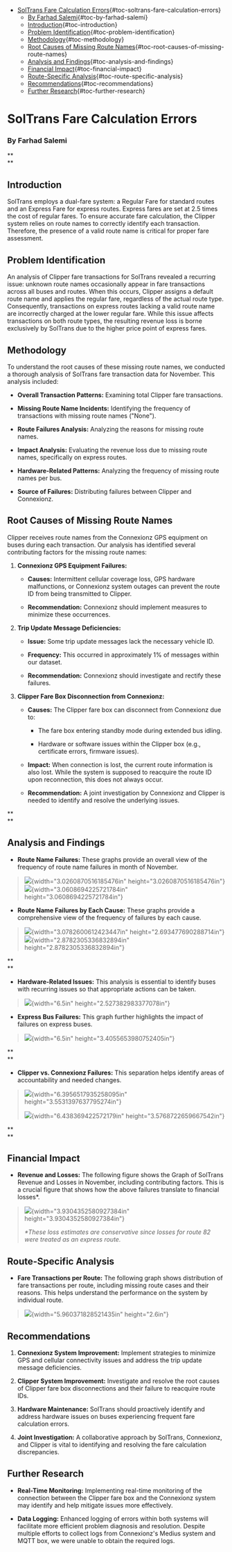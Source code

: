 -   [SolTrans Fare Calculation
    Errors](#soltrans-fare-calculation-errors){#toc-soltrans-fare-calculation-errors}
    -   [By Farhad Salemi](#by-farhad-salemi){#toc-by-farhad-salemi}
    -   [Introduction](#introduction){#toc-introduction}
    -   [Problem
        Identification](#problem-identification){#toc-problem-identification}
    -   [Methodology](#methodology){#toc-methodology}
    -   [Root Causes of Missing Route
        Names](#root-causes-of-missing-route-names){#toc-root-causes-of-missing-route-names}
    -   [Analysis and
        Findings](#analysis-and-findings){#toc-analysis-and-findings}
    -   [Financial Impact](#financial-impact){#toc-financial-impact}
    -   [Route-Specific
        Analysis](#route-specific-analysis){#toc-route-specific-analysis}
    -   [Recommendations](#recommendations){#toc-recommendations}
    -   [Further Research](#further-research){#toc-further-research}

# SolTrans Fare Calculation Errors

### By Farhad Salemi

**\
**

## Introduction

SolTrans employs a dual-fare system: a Regular Fare for standard routes
and an Express Fare for express routes. Express fares are set at 2.5
times the cost of regular fares. To ensure accurate fare calculation,
the Clipper system relies on route names to correctly identify each
transaction. Therefore, the presence of a valid route name is critical
for proper fare assessment.

## Problem Identification

An analysis of Clipper fare transactions for SolTrans revealed a
recurring issue: unknown route names occasionally appear in fare
transactions across all buses and routes. When this occurs, Clipper
assigns a default route name and applies the regular fare, regardless of
the actual route type. Consequently, transactions on express routes
lacking a valid route name are incorrectly charged at the lower regular
fare. While this issue affects transactions on both route types, the
resulting revenue loss is borne exclusively by SolTrans due to the
higher price point of express fares.

## Methodology

To understand the root causes of these missing route names, we conducted
a thorough analysis of SolTrans fare transaction data for November. This
analysis included:

-   **Overall Transaction Patterns:** Examining total Clipper fare
    transactions.

-   **Missing Route Name Incidents:** Identifying the frequency of
    transactions with missing route names (\"None\").

-   **Route Failures Analysis:** Analyzing the reasons for missing route
    names.

-   **Impact Analysis:** Evaluating the revenue loss due to missing
    route names, specifically on express routes.

-   **Hardware-Related Patterns:** Analyzing the frequency of missing
    route names per bus.

-   **Source of Failures:** Distributing failures between Clipper and
    Connexionz.

## Root Causes of Missing Route Names

Clipper receives route names from the Connexionz GPS equipment on buses
during each transaction. Our analysis has identified several
contributing factors for the missing route names:

1.  **Connexionz GPS Equipment Failures:**

    -   **Causes:** Intermittent cellular coverage loss, GPS hardware
        malfunctions, or Connexionz system outages can prevent the route
        ID from being transmitted to Clipper.

    -   **Recommendation:** Connexionz should implement measures to
        minimize these occurrences.

2.  **Trip Update Message Deficiencies:**

    -   **Issue:** Some trip update messages lack the necessary vehicle
        ID.

    -   **Frequency:** This occurred in approximately 1% of messages
        within our dataset.

    -   **Recommendation:** Connexionz should investigate and rectify
        these failures.

3.  **Clipper Fare Box Disconnection from Connexionz:**

    -   **Causes:** The Clipper fare box can disconnect from Connexionz
        due to:

        -   The fare box entering standby mode during extended bus
            idling.

        -   Hardware or software issues within the Clipper box (e.g.,
            certificate errors, firmware issues).

    -   **Impact:** When connection is lost, the current route
        information is also lost. While the system is supposed to
        reacquire the route ID upon reconnection, this does not always
        occur.

    -   **Recommendation:** A joint investigation by Connexionz and
        Clipper is needed to identify and resolve the underlying issues.

**\
**

## Analysis and Findings

-   **Route Name Failures:** These graphs provide an overall view of the
    frequency of route name failures in month of November.

> ![](./media/image1.png){width="3.0260870516185476in"
> height="3.0260870516185476in"}![](./media/image2.png){width="3.0608694225721784in"
> height="3.0608694225721784in"}

-   **Route Name Failures by Each Cause:** These graphs provide a
    comprehensive view of the frequency of failures by each cause.

> ![](./media/image3.png){width="3.0782600612423447in"
> height="2.693477690288714in"}![](./media/image4.png){width="2.8782305336832894in"
> height="2.8782305336832894in"}

**\
**

-   **Hardware-Related Issues:** This analysis is essential to identify
    buses with recurring issues so that appropriate actions can be
    taken.

> ![](./media/image5.png){width="6.5in" height="2.527382983377078in"}

-   **Express Bus Failures:** This graph further highlights the impact
    of failures on express buses.

> ![](./media/image6.png){width="6.5in" height="3.4055653980752405in"}

**\
**

-   **Clipper vs. Connexionz Failures:** This separation helps identify
    areas of accountability and needed changes.

> ![](./media/image7.png){width="6.3956517935258095in"
> height="3.5531397637795274in"}
>
> ![](./media/image8.png){width="6.438369422572179in"
> height="3.5768722659667542in"}

**\
**

## Financial Impact

-   **Revenue and Losses:** The following figure shows the Graph of
    SolTrans Revenue and Losses in November, including contributing
    factors. This is a crucial figure that shows how the above failures
    translate to financial losses\*.

> ![](./media/image9.png){width="3.9304352580927384in"
> height="3.9304352580927384in"}
>
> *\*These loss estimates are conservative since losses for route 82
> were treated as an express route.*

## Route-Specific Analysis

-   **Fare Transactions per Route:** The following graph shows
    distribution of fare transactions per route, including missing route
    cases and their reasons. This helps understand the performance on
    the system by individual route.

> ![](./media/image10.png){width="5.960371828521435in" height="2.6in"}

## Recommendations

1.  **Connexionz System Improvement:** Implement strategies to minimize
    GPS and cellular connectivity issues and address the trip update
    message deficiencies.

2.  **Clipper System Improvement:** Investigate and resolve the root
    causes of Clipper fare box disconnections and their failure to
    reacquire route IDs.

3.  **Hardware Maintenance:** SolTrans should proactively identify and
    address hardware issues on buses experiencing frequent fare
    calculation errors.

4.  **Joint Investigation:** A collaborative approach by SolTrans,
    Connexionz, and Clipper is vital to identifying and resolving the
    fare calculation discrepancies.

## Further Research

-   **Real-Time Monitoring:** Implementing real-time monitoring of the
    connection between the Clipper fare box and the Connexionz system
    may identify and help mitigate issues more effectively.

-   **Data Logging:** Enhanced logging of errors within both systems
    will facilitate more efficient problem diagnosis and resolution.
    Despite multiple efforts to collect logs from Connexionz\'s Medius
    system and MQTT box, we were unable to obtain the required logs.
